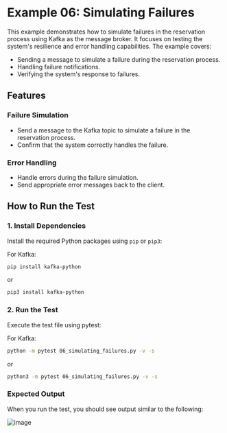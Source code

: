 # Example 06: Simulating Failures

This example demonstrates how to simulate failures in the reservation process using Kafka as the message broker. It focuses on testing the system's resilience and error handling capabilities. The example covers:

- Sending a message to simulate a failure during the reservation process.
- Handling failure notifications.
- Verifying the system's response to failures.

## Features

### Failure Simulation

- Send a message to the Kafka topic to simulate a failure in the reservation process.
- Confirm that the system correctly handles the failure.

### Error Handling

- Handle errors during the failure simulation.
- Send appropriate error messages back to the client.

## How to Run the Test

### 1. Install Dependencies

Install the required Python packages using `pip` or `pip3`:

For Kafka:
```bash
pip install kafka-python
```

or
```bash
pip3 install kafka-python
```

### 2. Run the Test

Execute the test file using pytest:

For Kafka:
```bash
python -m pytest 06_simulating_failures.py -v -s
```

or
```bash
python3 -m pytest 06_simulating_failures.py -v -s
```

### Expected Output

When you run the test, you should see output similar to the following:

![image](https://github.com/user-attachments/assets/3d5e5606-6110-4489-8820-080c2c1b3d3c)

